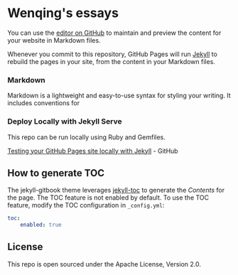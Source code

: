 # Wenqing's essays

You can use the [editor on GitHub](https://github.com/winkingzhang/winkingzhang/edit/main/README.md) to maintain and preview the content for your website in Markdown files.

Whenever you commit to this repository, GitHub Pages will run [Jekyll](https://jekyllrb.com/) to rebuild the pages in your site, from the content in your Markdown files.

### Markdown

Markdown is a lightweight and easy-to-use syntax for styling your writing. It includes conventions for

### Deploy Locally with Jekyll Serve

This repo can be run locally using Ruby and Gemfiles.

[Testing your GitHub Pages site locally with Jekyll](https://docs.github.com/en/pages/setting-up-a-github-pages-site-with-jekyll/testing-your-github-pages-site-locally-with-jekyll) - GitHub

## How to generate TOC

The jekyll-gitbook theme leverages [jekyll-toc][2] to generate the *Contents* for the page.
The TOC feature is not enabled by default. To use the TOC feature, modify the TOC
configuration in `_config.yml`:

```yaml
toc:
    enabled: true
```

## License

This repo is open sourced under the Apache License, Version 2.0.


[1]: https://github.com/winkingzhang/winkingzhang.github.io/fork
[2]: https://github.com/allejo/jekyll-toc
